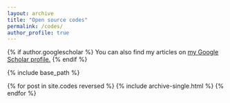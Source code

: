 ```yaml
---
layout: archive
title: "Open source codes"
permalink: /codes/
author_profile: true
---
```


{% if author.googlescholar %}
  You can also find my articles on <u><a href="{{author.googlescholar}}">my Google Scholar profile</a>.</u>
{% endif %}

{% include base_path %}

{% for post in site.codes reversed %}
  {% include archive-single.html %}
{% endfor %}
